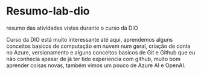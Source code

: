 # Resumo-lab-dio

resumo das atividades vistas durante o curso da DIO

Curso da DIO está muito interessante até aqui, aprendemos alguns conceitos basicos de computação em nuvem num geral, criação de conta no Azure, versionamento e alguns conceitos basicos de Git e Github que eu não conhecia apesar de já ter tido experiencia com github, muito bom aprender coisas novas, também vimos um pouco de Azure AI e OpenAI.
